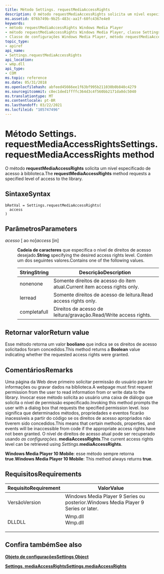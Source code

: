 ```yaml
---
title: Método Settings. requestMediaAccessRights
description: O método requestMediaAccessRights solicita um nível especificado de acesso à biblioteca. | Método Settings. requestMediaAccessRights
ms.assetid: 076b749b-9b25-483c-aa1f-60fc4367e4e0
keywords:
- método requestMediaAccessRights Windows Media Player
- método requestMediaAccessRights Windows Media Player, classe Settings
- Classe de configurações Windows Media Player, método requestMediaAccessRights
topic_type:
- apiref
api_name:
- Settings.requestMediaAccessRights
api_location:
- wmp.dll
api_type:
- COM
ms.topic: reference
ms.date: 05/31/2018
ms.openlocfilehash: abfeed45666ee1f63bf995b211030b0b840c4279
ms.sourcegitcommit: c8ec1ded1ffffc364d3c4f560bb2171da0dc5040
ms.translationtype: MT
ms.contentlocale: pt-BR
ms.lasthandoff: 03/22/2021
ms.locfileid: "105747496"
---
```

# <a name="settingsrequestmediaaccessrights-method"></a><span data-ttu-id="2554b-107">Método Settings. requestMediaAccessRights</span><span class="sxs-lookup"><span data-stu-id="2554b-107">Settings.requestMediaAccessRights method</span></span>

<span data-ttu-id="2554b-108">O método **requestMediaAccessRights** solicita um nível especificado de acesso à biblioteca.</span><span class="sxs-lookup"><span data-stu-id="2554b-108">The **requestMediaAccessRights** method requests a specified level of access to the library.</span></span>

## <a name="syntax"></a><span data-ttu-id="2554b-109">Sintaxe</span><span class="sxs-lookup"><span data-stu-id="2554b-109">Syntax</span></span>


```JScript
bRetVal = Settings.requestMediaAccessRights(
  access
)
```



## <a name="parameters"></a><span data-ttu-id="2554b-110">Parâmetros</span><span class="sxs-lookup"><span data-stu-id="2554b-110">Parameters</span></span>

<dl> <dt>

<span data-ttu-id="2554b-111">*acesso* \[ ao no\]</span><span class="sxs-lookup"><span data-stu-id="2554b-111">*access* \[in\]</span></span>
</dt> <dd>

<span data-ttu-id="2554b-112">**Cadeia de caracteres** que especifica o nível de direitos de acesso desejado.</span><span class="sxs-lookup"><span data-stu-id="2554b-112">**String** specifying the desired access rights level.</span></span> <span data-ttu-id="2554b-113">Contém um dos seguintes valores.</span><span class="sxs-lookup"><span data-stu-id="2554b-113">Contains one of the following values.</span></span>



| <span data-ttu-id="2554b-114">String</span><span class="sxs-lookup"><span data-stu-id="2554b-114">String</span></span> | <span data-ttu-id="2554b-115">Descrição</span><span class="sxs-lookup"><span data-stu-id="2554b-115">Description</span></span>                      |
|--------|----------------------------------|
| <span data-ttu-id="2554b-116">none</span><span class="sxs-lookup"><span data-stu-id="2554b-116">none</span></span>   | <span data-ttu-id="2554b-117">Somente direitos de acesso do item atual.</span><span class="sxs-lookup"><span data-stu-id="2554b-117">Current item access rights only.</span></span> |
| <span data-ttu-id="2554b-118">ler</span><span class="sxs-lookup"><span data-stu-id="2554b-118">read</span></span>   | <span data-ttu-id="2554b-119">Somente direitos de acesso de leitura.</span><span class="sxs-lookup"><span data-stu-id="2554b-119">Read access rights only.</span></span>         |
| <span data-ttu-id="2554b-120">completa</span><span class="sxs-lookup"><span data-stu-id="2554b-120">full</span></span>   | <span data-ttu-id="2554b-121">Direitos de acesso de leitura/gravação.</span><span class="sxs-lookup"><span data-stu-id="2554b-121">Read/Write access rights.</span></span>        |



 

</dd> </dl>

## <a name="return-value"></a><span data-ttu-id="2554b-122">Retornar valor</span><span class="sxs-lookup"><span data-stu-id="2554b-122">Return value</span></span>

<span data-ttu-id="2554b-123">Esse método retorna um valor **booliano** que indica se os direitos de acesso solicitados foram concedidos.</span><span class="sxs-lookup"><span data-stu-id="2554b-123">This method returns a **Boolean** value indicating whether the requested access rights were granted.</span></span>

## <a name="remarks"></a><span data-ttu-id="2554b-124">Comentários</span><span class="sxs-lookup"><span data-stu-id="2554b-124">Remarks</span></span>

<span data-ttu-id="2554b-125">Uma página da Web deve primeiro solicitar permissão do usuário para ler informações ou gravar dados na biblioteca.</span><span class="sxs-lookup"><span data-stu-id="2554b-125">A webpage must first request permission from the user to read information from or write data to the library.</span></span> <span data-ttu-id="2554b-126">Invocar esse método solicita ao usuário uma caixa de diálogo que solicita o nível de permissão especificado.</span><span class="sxs-lookup"><span data-stu-id="2554b-126">Invoking this method prompts the user with a dialog box that requests the specified permission level.</span></span> <span data-ttu-id="2554b-127">Isso significa que determinados métodos, propriedades e eventos ficarão inacessíveis a partir do código se os direitos de acesso apropriados não tiverem sido concedidos.</span><span class="sxs-lookup"><span data-stu-id="2554b-127">This means that certain methods, properties, and events will be inaccessible from code if the appropriate access rights have not been granted.</span></span> <span data-ttu-id="2554b-128">O nível de direitos de acesso atual pode ser recuperado usando *as configurações*. **mediaAccessRights**.</span><span class="sxs-lookup"><span data-stu-id="2554b-128">The current access rights level can be retrieved using *Settings*.**mediaAccessRights**.</span></span>

<span data-ttu-id="2554b-129">**Windows Media Player 10 Mobile**: esse método sempre retorna **true**.</span><span class="sxs-lookup"><span data-stu-id="2554b-129">**Windows Media Player 10 Mobile**: This method always returns **true**.</span></span>

## <a name="requirements"></a><span data-ttu-id="2554b-130">Requisitos</span><span class="sxs-lookup"><span data-stu-id="2554b-130">Requirements</span></span>



| <span data-ttu-id="2554b-131">Requisito</span><span class="sxs-lookup"><span data-stu-id="2554b-131">Requirement</span></span> | <span data-ttu-id="2554b-132">Valor</span><span class="sxs-lookup"><span data-stu-id="2554b-132">Value</span></span> |
|--------------------|------------------------------------------------------------------------------------|
| <span data-ttu-id="2554b-133">Versão</span><span class="sxs-lookup"><span data-stu-id="2554b-133">Version</span></span><br/> | <span data-ttu-id="2554b-134">Windows Media Player 9 Series ou posterior.</span><span class="sxs-lookup"><span data-stu-id="2554b-134">Windows Media Player 9 Series or later.</span></span><br/>                                 |
| <span data-ttu-id="2554b-135">DLL</span><span class="sxs-lookup"><span data-stu-id="2554b-135">DLL</span></span><br/>     | <dl> <span data-ttu-id="2554b-136"><dt>Wmp.dll</dt></span><span class="sxs-lookup"><span data-stu-id="2554b-136"><dt>Wmp.dll</dt></span></span> </dl> |



## <a name="see-also"></a><span data-ttu-id="2554b-137">Confira também</span><span class="sxs-lookup"><span data-stu-id="2554b-137">See also</span></span>

<dl> <dt>

[<span data-ttu-id="2554b-138">**Objeto de configurações**</span><span class="sxs-lookup"><span data-stu-id="2554b-138">**Settings Object**</span></span>](settings-object.md)
</dt> <dt>

[<span data-ttu-id="2554b-139">**Settings. mediaAccessRights**</span><span class="sxs-lookup"><span data-stu-id="2554b-139">**Settings.mediaAccessRights**</span></span>](settings-mediaaccessrights.md)
</dt> </dl>

 

 





